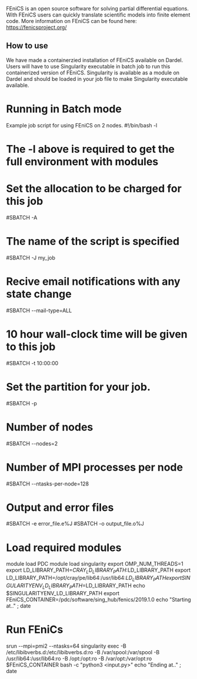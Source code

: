FEniCS is an open source software for solving partial differential equations. With FEniCS users can quickly translate scientific models into finite element code.
More information on FEniCS can be found here: https://fenicsproject.org/

## How to use

We have made a containerzied installation of FEniCS available on Dardel.
Users will have to use Singularity executable in batch job to run this containerized version of FEniCS.
Singularity is available as a module on Dardel and should be loaded in your job file to make Singularity executable available.

# Running in Batch mode
Example job script for using FEniCS on 2 nodes.
#!/bin/bash -l
# The -l above is required to get the full environment with modules
# Set the allocation to be charged for this job
#SBATCH -A <your allocation>
# The name of the script is specified
#SBATCH -J my_job
# Recive email notifications with any state change
#SBATCH --mail-type=ALL
# 10 hour wall-clock time will be given to this job
#SBATCH -t 10:00:00
# Set the partition for your job.
#SBATCH -p <partition>
# Number of nodes
#SBATCH --nodes=2
# Number of MPI processes per node
#SBATCH --ntasks-per-node=128
# Output and error files
#SBATCH -e error_file.e%J
#SBATCH -o output_file.o%J
# Load required modules
module load PDC
module load singularity
export OMP_NUM_THREADS=1
export LD_LIBRARY_PATH=$CRAY_LD_LIBRARY_PATH:$LD_LIBRARY_PATH
export LD_LIBRARY_PATH=/opt/cray/pe/lib64:/usr/lib64:$LD_LIBRARY_PATH
export SINGULARITYENV_LD_LIBRARY_PATH=$LD_LIBRARY_PATH
echo $SINGULARITYENV_LD_LIBRARY_PATH
export FEniCS_CONTAINER=/pdc/software/sing_hub/fenics/2019.1.0
echo "Starting at.." ; date
# Run FEniCs
srun --mpi=pmi2 --ntasks=64 singularity exec -B /etc/libibverbs.d:/etc/libibverbs.d:ro -B /var/spool:/var/spool -B /usr/lib64:/usr/lib64:ro -B /opt:/opt:ro -B /var/opt:/var/opt:ro $FEniCS_CONTAINER bash -c "python3 <input.py>"
echo "Ending at.." ; date
